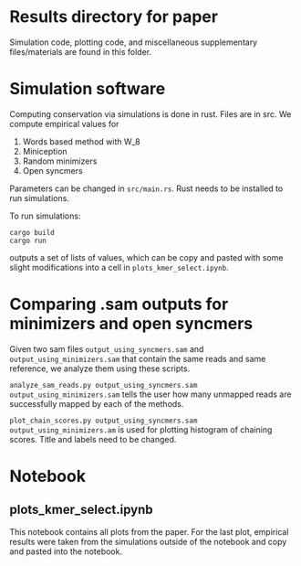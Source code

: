 # Results directory for paper

Simulation code, plotting code, and miscellaneous supplementary files/materials are found in this folder. 

# Simulation software

Computing conservation via simulations is done in rust. Files are in src. We compute empirical values for 
1. Words based method with W_8
2. Miniception 
3. Random minimizers
4. Open syncmers

Parameters can be changed in `src/main.rs`. Rust needs to be installed to run simulations.

To run simulations:
```
cargo build
cargo run
```

outputs a set of lists of values, which can be copy and pasted with some slight modifications into a cell in ``plots_kmer_select.ipynb``. 

# Comparing .sam outputs for minimizers and open syncmers

Given two sam files `output_using_syncmers.sam` and `output_using_minimizers.sam` that contain the same reads and same reference, we analyze them using these scripts.  

`analyze_sam_reads.py output_using_syncmers.sam output_using_minimizers.sam` tells the user how many unmapped reads are successfully mapped by each of the methods.

`plot_chain_scores.py output_using_syncmers.sam output_using_minimizers.am` is used for plotting histogram of chaining scores. Title and labels need to be changed. 

# Notebook 

## plots_kmer_select.ipynb

This notebook contains all plots from the paper. For the last plot, empirical results were taken from the simulations outside of the notebook and copy and pasted into the notebook.
